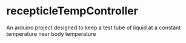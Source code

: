 # recepticleTempController
An arduino project designed to keep a test tube of liquid at a constant temperature near body temperature
